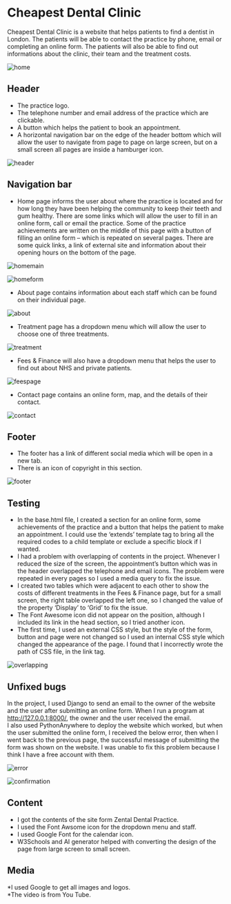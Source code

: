 # Cheapest Dental Clinic 

Cheapest Dental Clinic is a website that helps patients to find a dentist in London. The patients will be able to contact the practice by phone, email or completing an online form. The patients will also be able to find out informations about the clinic, their team and the treatment costs. 

![home](clinic/web/static/screenshots/home-page.png) 

## Header 
* The practice logo.  
* The telephone number and email address of the practice which are clickable.  
* A button which helps the patient to book an appointment.  
* A horizontal navigation bar on the edge of the header bottom which will allow the user to navigate from page to page on large screen, but on a small screen all pages are inside a hamburger icon.

![header](clinic/web/static/screenshots/header.png)  

## Navigation bar 
* Home page informs the user about where the practice is located and for how long they have been helping the community to keep their teeth and gum healthy. There are some links which will allow the user to fill in an online form, call or email the practice. Some of the practice achievements are written on the middle of this page with a button of filling an online form – which is repeated on several pages. There are some quick links, a link of external site and information about their opening hours on the bottom of the page. 

![homemain](clinic/web/static/screenshots/home.png) 

![homeform](clinic/web/static/screenshots/homeform.png) 


* About page contains information about each staff which can be found on their individual page.

  
![about](clinic/web/static/screenshots/about.png) 


* Treatment page has a dropdown menu which will allow the user to choose one of three treatments.
  

![treatment](clinic/web/static/screenshots/treatment-age.png) 


* Fees & Finance will also have a dropdown menu that helps the user to find out about NHS and private patients.
  

![feespage](clinic/web/static/screenshots/fees-page.png) 


* Contact page contains an online form, map, and the details of their contact.
 

![contact](clinic/web/static/screenshots/contact-page.png)


## Footer  

* The footer has a link of different social media which will be open in a new tab.  
* There is an icon of copyright in this section.


![footer](clinic/web/static/screenshots/footer.png) 


## Testing 
* In the base.html file, I created a section for an online form, some achievements of the practice and a button that helps the patient to make an appointment. I could use the ‘extends’ template tag to bring all the required codes to a child template or exclude a specific block if I wanted.  
* I had a problem with overlapping of contents in the project. Whenever I reduced the size of the screen, the appointment’s button which was in the header overlapped the telephone and email icons. The problem were repeated in every pages so I used a media query to fix the issue.   
* I created two tables which were adjacent to each other to show the costs of different treatments in the Fees & Finance page, but for a small screen, the right table overlapped the left one, so I changed the value of the property ‘Display’ to ‘Grid’ to fix the issue.  
* The Font Awesome icon did not appear on the position, although I included its link in the head section, so I tried another icon.   
* The first time, I used an external CSS style, but the style of the form, button and page were not changed so I used an internal CSS style which changed the appearance of the page. I found that I incorrectly wrote the path of CSS file, in the link tag.


![overlapping](clinic/web/static/screenshots/overlapping.png) 


## Unfixed bugs  
In the project, I used Django to send an email to the owner of the website and the user after submitting an online form. When I run a program at http://127.0.0.1:8000/, the owner and the user received the email.   
I also used PythonAnywhere to deploy the website which worked, but when the user submitted the online form, I received the below error, then when I went back to the previous page, the successful message of submitting the form was shown on the website. I was unable to fix this problem because I think I have a free account with them.


![error](clinic/web/static/screenshots/error.png) 


![confirmation](clinic/web/static/screenshots/confirmation.png) 


## Content  
* I got the contents of the site form Zental Dental Practice.  
* I used the Font Awsome icon for the dropdown menu and staff.  
* I used Google Font for the calendar icon.  
* W3Schools and AI generator helped with converting the design of the page from large screen to small screen.  

## Media  
*I used Google to get all images and logos.  
*The video is from You Tube.  

  

 

 
